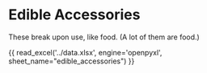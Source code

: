 # Edible Accessories

These break upon use, like food. (A lot of them are food.)

<!-- TODO Edible Accessories summary need flavor -->
<!-- TODO Edible Accessories need a better name -->

{{ read_excel('../data.xlsx', engine='openpyxl', sheet_name="edible_accessories") }}
